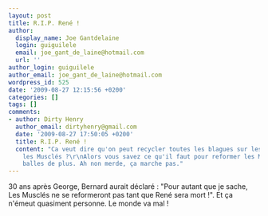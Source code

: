 ```yaml
---
layout: post
title: R.I.P. René !
author:
  display_name: Joe Gantdelaine
  login: guiguilele
  email: joe_gant_de_laine@hotmail.com
  url: ''
author_login: guiguilele
author_email: joe_gant_de_laine@hotmail.com
wordpress_id: 525
date: '2009-08-27 12:15:56 +0200'
categories: []
tags: []
comments:
- author: Dirty Henry
  author_email: dirtyhenry@gmail.com
  date: '2009-08-27 17:50:05 +0200'
  title: R.I.P. René !
  content: "Ca veut dire qu'on peut recycler toutes les blagues sur les Beatles avec
    les Musclés ?\r\nAlors vous savez ce qu'il faut pour reformer les Musclés ? 4
    balles de plus. Ah non merde, ça marche pas."
---
```

30 ans après George, Bernard aurait déclaré : "Pour autant que je sache, Les Musclés ne se reformeront pas tant que René sera mort !". Et ça n'émeut quasiment personne. Le monde va mal !
